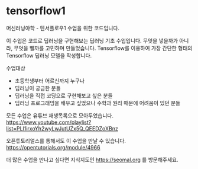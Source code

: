 # tensorflow1

머신러닝야학 - 텐서플로우1 수업을 위한 코드입니다.

이 수업은 코드로 딥러닝을 구현해보는 딥러닝 기초 수업입니다. 
무엇을 넣을까가 아니라, 무엇을 뺄까를 고민하며 만들었습니다.
Tensorflow를 이용하여 가장 간단한 형태의 Tensorflow 딥러닝 모델을 작성합니다.

수업대상
- 초등학생부터 어르신까지 누구나
- 딥러닝이 궁금한 분들
- 딥러닝을 직접 코딩으로 구현해보고 싶은 분들
- 딥러닝 프로그래밍을 배우고 싶었으나 수학과 원리 때문에 어려움이 있던 분들

모든 수업은 유튜브 재생목록으로 모아두었습니다. 
https://www.youtube.com/playlist?list=PLl1irxoYh2wyLwJutUZx5Q_QEEDZoXBnz

오픈튜토리얼스를 통해서도 이 수업을 만날 수 있습니다. 
https://opentutorials.org/module/4966

더 많은 수업을 만나고 싶다면 지식지도인 https://seomal.org 를 방문해주세요.
